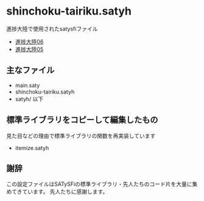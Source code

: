 # shinchoku-tairiku.satyh

進捗大陸で使用されたsatysfiファイル

- [進捗大陸06](/shinchoku-tairiku/shinchoku-tairiku.satyh/tree/book06)
- [進捗大陸05](/shinchoku-tairiku/shinchoku-tairiku.satyh/tree/book05)

## 主なファイル

- main.saty
- shinchoku-tairiku.satyh
- satyh/ 以下

## 標準ライブラリをコピーして編集したもの

見た目などの理由で標準ライブラリの関数を再実装しています

- itemize.satyh

## 謝辞

この設定ファイルはSATySFiの標準ライブラリ・先人たちのコード片を大量に集めてきています。
先人たちに感謝します。
